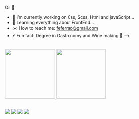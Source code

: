 Oii 💖

- 🔭 I’m currently working on Css, Scss, Html and javaScript...
- 🌱 Learning everything about FrontEnd...
- ✉️ How to reach me: feferrao@gmail.com
- ⚡ Fun fact: Degree in Gastronomy and Wine making 🍷
-->
##
<div>
  <a href="https://github.com/feferrao">
  <img height="160em" src="https://github-readme-stats.vercel.app/api?username=feferrao&show_icons=true&theme=dracula&include_all_commits=true&count_private=true"/>
  <img height="160em" src="https://github-readme-stats.vercel.app/api/top-langs/?username=feferrao&layout=compact&langs_count=7&theme=radical"/>
</div>
  
##
  
<div>
  <a href="https://www.linkedin.com/in/fecastroferrao/" target="_blank"><img src="https://img.shields.io/badge/-LinkedIn-%230077B5?style=for-the-badge&logo=linkedin&logoColor=white" target="_blank"></a>
  <a href = "mailto:fecastroferrao@gmail.com"><img src="https://img.shields.io/badge/-Gmail-%23333?style=for-the-badge&logo=gmail&logoColor=white" target="_blank"></a>   
  <a href="https://instagram.com/fe.ferrao" target="_blank"><img src="https://img.shields.io/badge/-Instagram-%23E4405F?style=for-the-badge&logo=instagram&logoColor=white" target="_blank"></a>  
  <a href="https://twitter.com/feferrao_" target="_blank"><img src="https://img.shields.io/badge/Twitter-7289DA?style=for-the-badge&logo=twitter&logoColor=white" target="_blank"></a>
</div>

